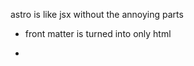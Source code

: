 astro is like jsx without the annoying parts
- front matter is turned into only html
- <script> ships to client
- front-matter executes only on build
client:load (loads js)
cluient:visible (untill on screen)

- /public/ is base level from the server

- YOU CAN NEST LAYOUTS
- you need to slugify (run through slugify function you find online) links generated from frontmatter 


### decap cms
  - ?: json : all in one || each product it's own json
  - media and public
    - media : don't use public path and starts from root /src/public/uploads/file.png
    - pulic : actual src value /uploads/file.png (cause public serces uploads at root)
  - always have a [label] string field
